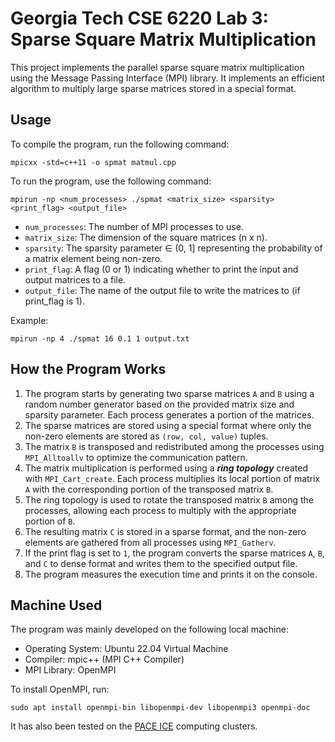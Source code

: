 # Georgia Tech CSE 6220 Lab 3: Sparse Square Matrix Multiplication

This project implements the parallel sparse square matrix multiplication using the Message Passing Interface (MPI) library.
It implements an efficient algorithm to multiply large sparse matrices stored in a special format.

## Usage

To compile the program, run the following command:
```shell
mpicxx -std=c++11 -o spmat matmul.cpp
```

To run the program, use the following command:
```shell
mpirun -np <num_processes> ./spmat <matrix_size> <sparsity> <print_flag> <output_file>
```

- `num_processes`: The number of MPI processes to use.
- `matrix_size`: The dimension of the square matrices (n x n).
- `sparsity`: The sparsity parameter ∈ (0, 1] representing the probability of a matrix element being non-zero.
- `print_flag`: A flag (0 or 1) indicating whether to print the input and output matrices to a file.
- `output_file`: The name of the output file to write the matrices to (if print_flag is 1).

Example:

```shell
mpirun -np 4 ./spmat 16 0.1 1 output.txt
```

## How the Program Works

1. The program starts by generating two sparse matrices `A` and `B` using a random number generator based on the provided matrix size and sparsity parameter. Each process generates a portion of the matrices.
2. The sparse matrices are stored using a special format where only the non-zero elements are stored as `(row, col, value)` tuples.
3. The matrix `B` is transposed and redistributed among the processes using `MPI_Alltoallv` to optimize the communication pattern.
4. The matrix multiplication is performed using a ***ring topology*** created with `MPI_Cart_create`. Each process multiplies its local portion of matrix `A` with the corresponding portion of the transposed matrix `B`.
5. The ring topology is used to rotate the transposed matrix `B` among the processes, allowing each process to multiply with the appropriate portion of `B`.
6. The resulting matrix `C` is stored in a sparse format, and the non-zero elements are gathered from all processes using `MPI_Gatherv`.
7. If the print flag is set to `1`, the program converts the sparse matrices `A`, `B`, and `C` to dense format and writes them to the specified output file.
8. The program measures the execution time and prints it on the console.

## Machine Used

The program was mainly developed on the following local machine:

- Operating System: Ubuntu 22.04 Virtual Machine
- Compiler: mpic++ (MPI C++ Compiler)
- MPI Library: OpenMPI

To install OpenMPI, run:

```shell
sudo apt install openmpi-bin libopenmpi-dev libopenmpi3 openmpi-doc
```

It has also been tested on the [PACE ICE](https://gatech.service-now.com/home?id=kb_article_view&sysparm_article=KB0042102) computing clusters.
